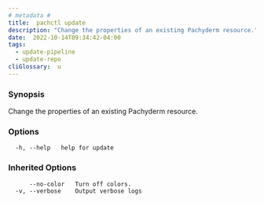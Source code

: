 ```yaml
---
# metadata # 
title:  pachctl update
description: "Change the properties of an existing Pachyderm resource."
date:  2022-10-14T09:34:42-04:00
tags:
  - update-pipeline
  - update-repo
cliGlossary:  u
---
```


### Synopsis

Change the properties of an existing Pachyderm resource.

### Options

```
  -h, --help   help for update
```

### Inherited Options

```
      --no-color   Turn off colors.
  -v, --verbose    Output verbose logs
```

